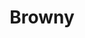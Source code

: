 ---
language: id
layout: product-item
title: Browny
description: Description in &amp; Browny
keyword: keyword in Browny
image: /images/LEDGE-STONE-Black.jpg
sub-title: Browny
article-1: Height &#58; 6″<br>Length &#58; 24″ <br>Thickness &#58; 3/8″<br>Panel &#58; Interlocking with 2″ random pieces <br>Horizontal &#58; 2″ x Random<br>Vertical &#58; 2″ x 2″ x Random<br>Color &#58; Charcoal color with minimal variation
title-right: Browny
article-right: Browny
title-2: Browny
article-2: Browny
article-3: Browny
alt-slide1: Browny
alt-slide2: Browny
alt-slide3: Browny
slide1: /images/LEDGE-STONE-Black.jpg
slide2: /images/LEDGE-STONE-Black.jpg
slide3: /images/LEDGE-STONE-Black.jpg
---